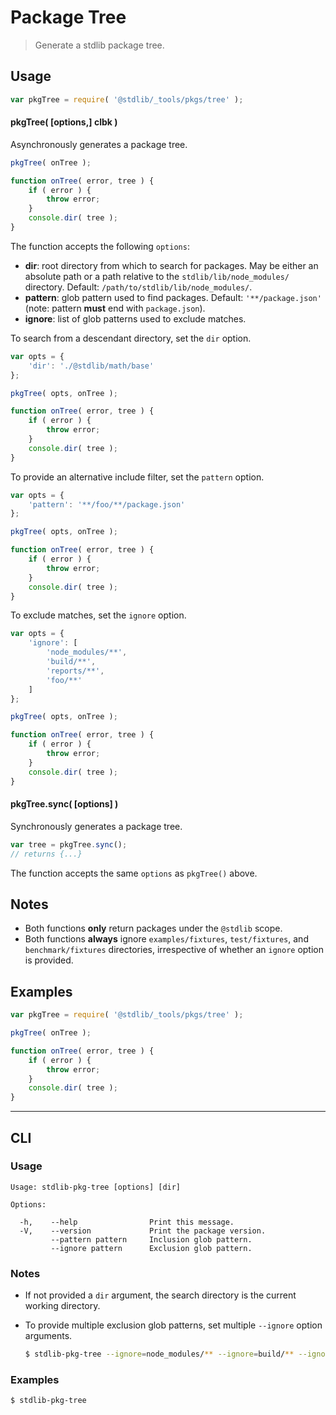 # Package Tree

> Generate a stdlib package tree.

<section class="usage">

## Usage

```javascript
var pkgTree = require( '@stdlib/_tools/pkgs/tree' );
```

#### pkgTree( \[options,] clbk )

Asynchronously generates a package tree.

```javascript
pkgTree( onTree );

function onTree( error, tree ) {
    if ( error ) {
        throw error;
    }
    console.dir( tree );
}
```

The function accepts the following `options`:

-   **dir**: root directory from which to search for packages. May be either an absolute path or a path relative to the `stdlib/lib/node_modules/` directory. Default: `/path/to/stdlib/lib/node_modules/`.
-   **pattern**: glob pattern used to find packages. Default: `'**/package.json'` (note: pattern **must** end with `package.json`).
-   **ignore**: list of glob patterns used to exclude matches.

To search from a descendant directory, set the `dir` option.

```javascript
var opts = {
    'dir': './@stdlib/math/base'
};

pkgTree( opts, onTree );

function onTree( error, tree ) {
    if ( error ) {
        throw error;
    }
    console.dir( tree );
}
```

To provide an alternative include filter, set the `pattern` option.

```javascript
var opts = {
    'pattern': '**/foo/**/package.json'
};

pkgTree( opts, onTree );

function onTree( error, tree ) {
    if ( error ) {
        throw error;
    }
    console.dir( tree );
}
```

To exclude matches, set the `ignore` option.

```javascript
var opts = {
    'ignore': [
        'node_modules/**',
        'build/**',
        'reports/**',
        'foo/**'
    ]
};

pkgTree( opts, onTree );

function onTree( error, tree ) {
    if ( error ) {
        throw error;
    }
    console.dir( tree );
}
```

#### pkgTree.sync( \[options] )

Synchronously generates a package tree.

```javascript
var tree = pkgTree.sync();
// returns {...}
```

The function accepts the same `options` as `pkgTree()` above.

</section>

<!-- /.usage -->

<section class="notes">

## Notes

-   Both functions **only** return packages under the `@stdlib` scope.
-   Both functions **always** ignore `examples/fixtures`, `test/fixtures`, and `benchmark/fixtures` directories, irrespective of whether an `ignore` option is provided.

</section>

<!-- /.notes -->

<section class="examples">

## Examples

```javascript
var pkgTree = require( '@stdlib/_tools/pkgs/tree' );

pkgTree( onTree );

function onTree( error, tree ) {
    if ( error ) {
        throw error;
    }
    console.dir( tree );
}
```

</section>

<!-- /.examples -->

* * *

<section class="cli">

## CLI

<section class="usage">

### Usage

```text
Usage: stdlib-pkg-tree [options] [dir]

Options:

  -h,    --help                Print this message.
  -V,    --version             Print the package version.
         --pattern pattern     Inclusion glob pattern.
         --ignore pattern      Exclusion glob pattern.
```

</section>

<!-- /.usage -->

<section class="notes">

### Notes

-   If not provided a `dir` argument, the search directory is the current working directory.

-   To provide multiple exclusion glob patterns, set multiple `--ignore` option arguments.

    ```bash
    $ stdlib-pkg-tree --ignore=node_modules/** --ignore=build/** --ignore=reports/**
    ```

</section>

<!-- /.notes -->

<section class="examples">

### Examples

```bash
$ stdlib-pkg-tree
```

</section>

<!-- /.examples -->

</section>

<!-- /.cli -->

<section class="links">

</section>

<!-- /.links -->
